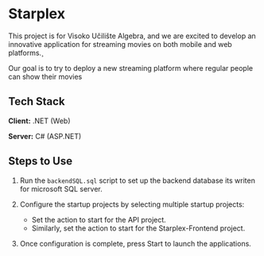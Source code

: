 # Starplex

This project is for Visoko Učilište Algebra, and we are excited to develop an innovative application for streaming movies on both mobile and web platforms.¸

Our goal is to try to deploy a new streaming platform where regular people can show their movies 
## Tech Stack

**Client:** .NET (Web)

**Server:** C# (ASP.NET)
## Steps to Use

1. Run the `backendSQL.sql` script to set up the backend database its writen for microsoft SQL server.

2. Configure the startup projects by selecting multiple startup projects:
    - Set the action to start for the API project.
    - Similarly, set the action to start for the Starplex-Frontend project.

3. Once configuration is complete, press Start to launch the applications.

